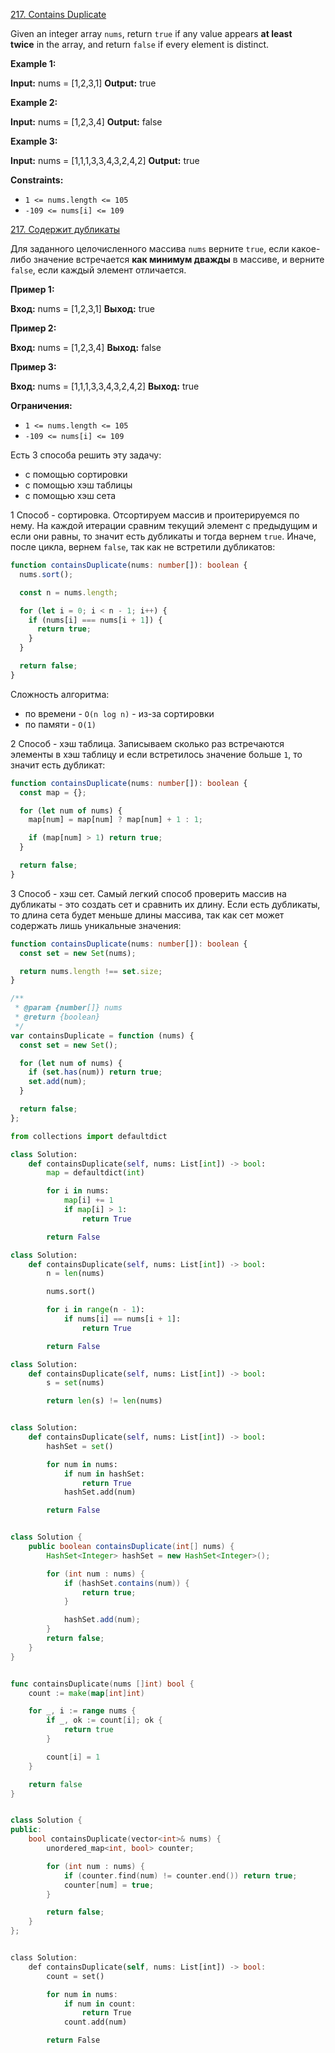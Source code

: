 [217. Contains Duplicate](https://leetcode.com/problems/contains-duplicate/)

Given an integer array `nums`, return `true` if any value appears **at least twice** in the array, and return `false` if every element is distinct.

**Example 1:**

**Input:** nums = [1,2,3,1]
**Output:** true

**Example 2:**

**Input:** nums = [1,2,3,4]
**Output:** false

**Example 3:**

**Input:** nums = [1,1,1,3,3,4,3,2,4,2]
**Output:** true

**Constraints:**

- `1 <= nums.length <= 105`
- `-109 <= nums[i] <= 109`

[217. Содержит дубликаты](https://leetcode.com/problems/contains-duplicate/)

Для заданного целочисленного массива `nums` верните `true`, если какое-либо значение встречается **как минимум дважды** в массиве, и верните `false`, если каждый элемент отличается.

**Пример 1:**

**Вход:** nums = [1,2,3,1]
**Выход:** true

**Пример 2:**

**Вход:** nums = [1,2,3,4]
**Выход:** false

**Пример 3:**

**Вход:** nums = [1,1,1,3,3,4,3,2,4,2]
**Выход:** true

**Ограничения:**

- `1 <= nums.length <= 105`
- `-109 <= nums[i] <= 109`

Есть 3 способа решить эту задачу:

- с помощью сортировки
- с помощью хэш таблицы
- с помощью хэш сета

1 Способ - сортировка. Отсортируем массив и проитерируемся по нему. На каждой итерации сравним текущий элемент с предыдущим и если они равны, то значит есть дубликаты и тогда вернем `true`. Иначе, после цикла, вернем `false`, так как не встретили дубликатов:

```typescript
function containsDuplicate(nums: number[]): boolean {
  nums.sort();

  const n = nums.length;

  for (let i = 0; i < n - 1; i++) {
    if (nums[i] === nums[i + 1]) {
      return true;
    }
  }

  return false;
}
```

Сложность алгоритма:

- по времени - `O(n log n)` - из-за сортировки
- по памяти - `O(1)`

2 Способ - хэш таблица. Записываем сколько раз встречаются элементы в хэш таблицу и если встретилось значение больше `1`, то значит есть дубликат:

```typescript
function containsDuplicate(nums: number[]): boolean {
  const map = {};

  for (let num of nums) {
    map[num] = map[num] ? map[num] + 1 : 1;

    if (map[num] > 1) return true;
  }

  return false;
}
```

3 Способ - хэш сет. Самый легкий способ проверить массив на дубликаты - это создать сет и сравнить их длину. Если есть дубликаты, то длина сета будет меньше длины массива, так как сет может содержать лишь уникальные значения:

```typescript
function containsDuplicate(nums: number[]): boolean {
  const set = new Set(nums);

  return nums.length !== set.size;
}
```

```js
/**
 * @param {number[]} nums
 * @return {boolean}
 */
var containsDuplicate = function (nums) {
  const set = new Set();

  for (let num of nums) {
    if (set.has(num)) return true;
    set.add(num);
  }

  return false;
};
```

```python
from collections import defaultdict

class Solution:
    def containsDuplicate(self, nums: List[int]) -> bool:
        map = defaultdict(int)

        for i in nums:
            map[i] += 1
            if map[i] > 1:
                return True

        return False
```

```python
class Solution:
    def containsDuplicate(self, nums: List[int]) -> bool:
        n = len(nums)

        nums.sort()

        for i in range(n - 1):
            if nums[i] == nums[i + 1]:
                return True

        return False
```

```python
class Solution:
    def containsDuplicate(self, nums: List[int]) -> bool:
        s = set(nums)

        return len(s) != len(nums)
```

```python

class Solution:
    def containsDuplicate(self, nums: List[int]) -> bool:
        hashSet = set()

        for num in nums:
            if num in hashSet:
                return True
            hashSet.add(num)

        return False

```

```java

class Solution {
    public boolean containsDuplicate(int[] nums) {
        HashSet<Integer> hashSet = new HashSet<Integer>();

        for (int num : nums) {
            if (hashSet.contains(num)) {
                return true;
            }

            hashSet.add(num);
        }
        return false;
    }
}

```

```go

func containsDuplicate(nums []int) bool {
    count := make(map[int]int)

    for _, i := range nums {
        if _, ok := count[i]; ok {
            return true
        }

        count[i] = 1
    }

    return false
}

```

```cpp

class Solution {
public:
    bool containsDuplicate(vector<int>& nums) {
        unordered_map<int, bool> counter;

        for (int num : nums) {
            if (counter.find(num) != counter.end()) return true;
            counter[num] = true;
        }

        return false;
    }
};

```

```rs

class Solution:
    def containsDuplicate(self, nums: List[int]) -> bool:
        count = set()

        for num in nums:
            if num in count:
                return True
            count.add(num)

        return False

```
